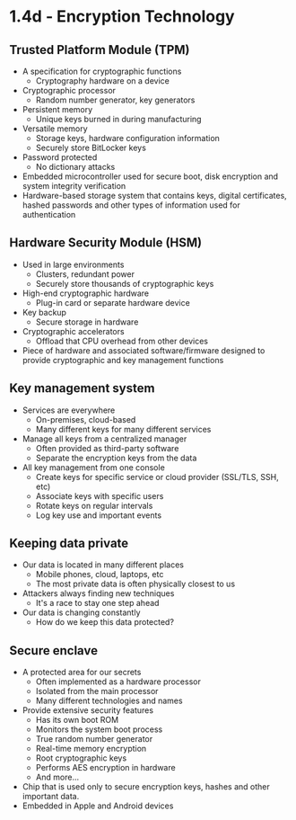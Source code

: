 # 1.4d - Encryption Technology
## Trusted Platform Module (TPM)
- A specification for cryptographic functions
	- Cryptography hardware on a device
- Cryptographic processor
	- Random number generator, key generators
- Persistent memory
	- Unique keys burned in during manufacturing
- Versatile memory
	- Storage keys, hardware configuration information
	- Securely store BitLocker keys
- Password protected
	- No dictionary attacks
- Embedded microcontroller used for secure boot, disk encryption and system integrity verification
- Hardware-based storage system that contains keys, digital certificates, hashed passwords and other types of information used for authentication
## Hardware Security Module (HSM)
- Used in large environments
	- Clusters, redundant power
	- Securely store thousands of cryptographic keys
- High-end cryptographic hardware
	- Plug-in card or separate hardware device
- Key backup
	- Secure storage in hardware
- Cryptographic accelerators
	- Offload that CPU overhead from other devices
- Piece of hardware and associated software/firmware designed to provide cryptographic and key management functions
## Key management system
- Services are everywhere
	- On-premises, cloud-based
	- Many different keys for many different services
- Manage all keys from a centralized manager
	- Often provided as third-party software
	- Separate the encryption keys from the data
- All key management from one console
	- Create keys for specific service or cloud provider (SSL/TLS, SSH, etc)
	- Associate keys with specific users
	- Rotate keys on regular intervals
	- Log key use and important events
## Keeping data private
- Our data is located in many different places
	- Mobile phones, cloud, laptops, etc
	- The most private data is often physically closest to us
- Attackers always finding new techniques
	- It's a race to stay one step ahead
- Our data is changing constantly
	- How do we keep this data protected?
## Secure enclave
- A protected area for our secrets
	- Often implemented as a hardware processor
	- Isolated from the main processor
	- Many different technologies and names
- Provide extensive security features 
	- Has its own boot ROM
	- Monitors the system boot process
	- True random number generator
	- Real-time memory encryption
	- Root cryptographic keys
	- Performs AES encryption in hardware
	- And more...
- Chip that is used only to secure encryption keys, hashes and other important data.
- Embedded in Apple and Android devices